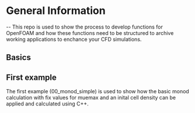 # General Information
--
This repo is used to show the process to develop functions for OpenFOAM and how these functions need to be structured to archive working applications to enchance your CFD simulations.


## Basics


## First example 
The first example (00_monod_simple) is used to show how the basic monod calculation with fix values for muemax and an inital cell density can be applied and calculated using C++. 
